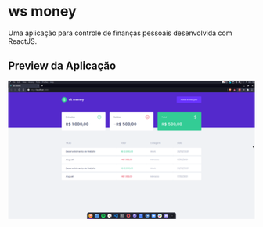 # ws money

Uma aplicação para controle de finanças pessoais desenvolvida com ReactJS.

## Preview da Aplicação

![Preview](public/preview.png)
